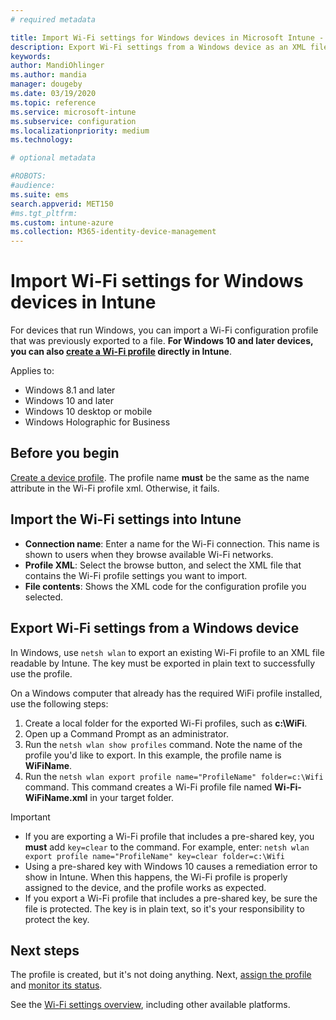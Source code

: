 ```yaml
---
# required metadata

title: Import Wi-Fi settings for Windows devices in Microsoft Intune - Azure | Microsoft Docs
description: Export Wi-Fi settings from a Windows device as an XML file using netsh wlan. Then, import this file in Intune to create a Wi-Fi profile for devices running Windows 8.1, Windows 10, and Windows Holographic for Business.
keywords:
author: MandiOhlinger
ms.author: mandia
manager: dougeby
ms.date: 03/19/2020
ms.topic: reference
ms.service: microsoft-intune
ms.subservice: configuration
ms.localizationpriority: medium
ms.technology:

# optional metadata

#ROBOTS:
#audience:
ms.suite: ems
search.appverid: MET150
#ms.tgt_pltfrm:
ms.custom: intune-azure
ms.collection: M365-identity-device-management
---
```


# Import Wi-Fi settings for Windows devices in Intune

For devices that run Windows, you can import a Wi-Fi configuration profile that was previously exported to a file. **For Windows 10 and later devices, you can also [create a Wi-Fi profile](wi-fi-settings-windows.md) directly in Intune**.

Applies to:  
- Windows 8.1 and later
- Windows 10 and later
- Windows 10 desktop or mobile
- Windows Holographic for Business

## Before you begin

[Create a device profile](wi-fi-settings-configure.md). The profile name **must** be the same as the name attribute in the Wi-Fi profile xml. Otherwise, it fails.

## Import the Wi-Fi settings into Intune

- **Connection name**: Enter a name for the Wi-Fi connection. This name is shown to users when they browse available Wi-Fi networks.
- **Profile XML**: Select the browse button, and select the XML file that contains the Wi-Fi profile settings you want to import.
- **File contents**: Shows the XML code for the configuration profile you selected.

## Export Wi-Fi settings from a Windows device

In Windows, use `netsh wlan` to export an existing Wi-Fi profile to an XML file readable by Intune. The key must be exported in plain text to successfully use the profile.

On a Windows computer that already has the required WiFi profile installed, use the following steps:

1. Create a local folder for the exported Wi-Fi profiles, such as **c:\WiFi**.
2. Open up a Command Prompt as an administrator.
3. Run the `netsh wlan show profiles` command. Note the name of the profile you'd like to export. In this example, the profile name is **WiFiName**.
4. Run the `netsh wlan export profile name="ProfileName" folder=c:\Wifi` command. This command creates a Wi-Fi profile file named **Wi-Fi-WiFiName.xml** in your target folder.

> [!IMPORTANT]
> - If you are exporting a Wi-Fi profile that includes a pre-shared key, you **must** add `key=clear` to the command. For example, enter:
>   `netsh wlan export profile name="ProfileName" key=clear folder=c:\Wifi`
> - Using a pre-shared key with Windows 10 causes a remediation error to show in Intune. When this happens, the Wi-Fi profile is properly assigned to the device, and the profile works as expected.
> - If you export a Wi-Fi profile that includes a pre-shared key, be sure the file is protected. The key is in plain text, so it's your responsibility to protect the key.

## Next steps

The profile is created, but it's not doing anything. Next, [assign the profile](device-profile-assign.md) and [monitor its status](device-profile-monitor.md).

See the [Wi-Fi settings overview](wi-fi-settings-configure.md), including other available platforms.
